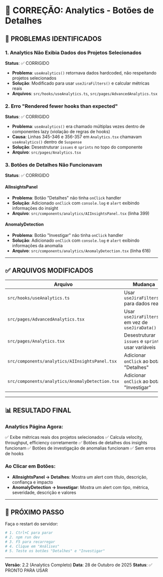 # 🔧 CORREÇÃO: Analytics - Botões de Detalhes

## 🔴 PROBLEMAS IDENTIFICADOS

### 1. Analytics Não Exibia Dados dos Projetos Selecionados
**Status**: ✅ CORRIGIDO

- **Problema**: `useAnalytics()` retornava dados hardcoded, não respeitando projetos selecionados
- **Solução**: Modificado para usar `useJiraFilters()` e calcular métricas reais
- **Arquivos**: `src/hooks/useAnalytics.ts`, `src/pages/AdvancedAnalytics.tsx`

### 2. Erro "Rendered fewer hooks than expected"
**Status**: ✅ CORRIGIDO

- **Problema**: `useAnalytics()` era chamado múltiplas vezes dentro de componentes lazy (violação de regras de hooks)
- **Causa**: Linhas 345-346 e 356-357 em `Analytics.tsx` chamavam `useAnalytics()` dentro de `Suspense`
- **Solução**: Desestruturar `issues` e `sprints` no topo do componente
- **Arquivo**: `src/pages/Analytics.tsx`

### 3. Botões de Detalhes Não Funcionavam
**Status**: ✅ CORRIGIDO

#### AIInsightsPanel
- **Problema**: Botão "Detalhes" não tinha `onClick` handler
- **Solução**: Adicionado `onClick` com `console.log` e `alert` exibindo informações do insight
- **Arquivo**: `src/components/analytics/AIInsightsPanel.tsx` (linha 399)

#### AnomalyDetection
- **Problema**: Botão "Investigar" não tinha `onClick` handler
- **Solução**: Adicionado `onClick` com `console.log` e `alert` exibindo informações da anomalia
- **Arquivo**: `src/components/analytics/AnomalyDetection.tsx` (linha 616)

---

## ✅ ARQUIVOS MODIFICADOS

| Arquivo | Mudança | Status |
|---------|---------|--------|
| `src/hooks/useAnalytics.ts` | Usar `useJiraFilters()` para dados reais | ✅ |
| `src/pages/AdvancedAnalytics.tsx` | Usar `useJiraFilters()` em vez de `useJiraData()` | ✅ |
| `src/pages/Analytics.tsx` | Desestruturar `issues` e `sprints`, usar variáveis | ✅ |
| `src/components/analytics/AIInsightsPanel.tsx` | Adicionar `onClick` ao botão "Detalhes" | ✅ |
| `src/components/analytics/AnomalyDetection.tsx` | Adicionar `onClick` ao botão "Investigar" | ✅ |

---

## 📊 RESULTADO FINAL

### Analytics Página Agora:
✅ Exibe métricas reais dos projetos selecionados
✅ Calcula velocity, throughput, efficiency corretamente
✅ Botões de detalhes dos insights funcionam
✅ Botões de investigação de anomalias funcionam
✅ Sem erros de hooks

### Ao Clicar em Botões:
- **AIInsightsPanel → Detalhes**: Mostra um alert com título, descrição, confiança e impacto
- **AnomalyDetection → Investigar**: Mostra um alert com tipo, métrica, severidade, descrição e valores

---

## 🚀 PRÓXIMO PASSO

Faça o restart do servidor:

```bash
# 1. Ctrl+C para parar
# 2. npm run dev
# 3. F5 para recarregar
# 4. Clique em "Análises"
# 5. Teste os botões "Detalhes" e "Investigar"
```

---

**Versão**: 2.2 (Analytics Completo)
**Data**: 28 de Outubro de 2025
**Status**: ✅ PRONTO PARA USAR
